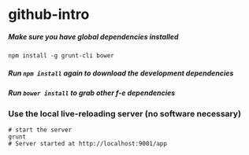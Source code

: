 github-intro
=====

##### Make sure you have global dependencies installed
    npm install -g grunt-cli bower

##### Run `npm install` again to download the development dependencies

##### Run `bower install` to grab other f-e dependencies

### Use the local live-reloading server (no software necessary)
```shell
# start the server
grunt
# Server started at http://localhost:9001/app
```